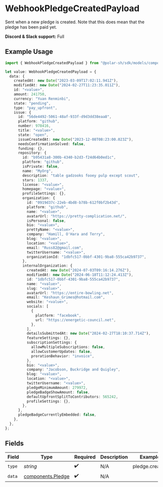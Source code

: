 # WebhookPledgeCreatedPayload

Sent when a new pledge is created. Note that this does mean that the pledge has been paid yet.

**Discord & Slack support:** Full

## Example Usage

```typescript
import { WebhookPledgeCreatedPayload } from "@polar-sh/sdk/models/components/webhookpledgecreatedpayload.js";

let value: WebhookPledgeCreatedPayload = {
  data: {
    createdAt: new Date("2023-03-09T17:02:11.941Z"),
    modifiedAt: new Date("2024-02-27T11:23:35.011Z"),
    id: "<value>",
    amount: 241750,
    currency: "Yuan Renminbi",
    state: "pending",
    type: "pay_upfront",
    issue: {
      id: "56de4492-5061-48af-933f-d9d3dd38eaa8",
      platform: "github",
      number: 978416,
      title: "<value>",
      state: "open",
      issueCreatedAt: new Date("2023-12-08T08:23:00.023Z"),
      needsConfirmationSolved: false,
      funding: {},
      repository: {
        id: "b95431a8-300b-4340-b2d3-f24d64b0ed1c",
        platform: "github",
        isPrivate: false,
        name: "MyOrg",
        description: "table gadzooks fooey pulp except scout",
        stars: 1337,
        license: "<value>",
        homepage: "<value>",
        profileSettings: {},
        organization: {
          id: "0919d37c-22eb-4bd8-b78b-612f0bf2b43d",
          platform: "github",
          name: "<value>",
          avatarUrl: "https://pretty-complication.net/",
          isPersonal: false,
          bio: "<value>",
          prettyName: "<value>",
          company: "Hamill, O'Hara and Terry",
          blog: "<value>",
          location: "<value>",
          email: "Russ82@gmail.com",
          twitterUsername: "<value>",
          organizationId: "1dbfc517-0bbf-4301-9ba8-555ca42b9737",
        },
        internalOrganization: {
          createdAt: new Date("2024-07-03T09:16:14.276Z"),
          modifiedAt: new Date("2024-06-18T11:12:24.413Z"),
          id: "1dbfc517-0bbf-4301-9ba8-555ca42b9737",
          name: "<value>",
          slug: "<value>",
          avatarUrl: "https://entire-bowling.net",
          email: "Keshaun_Grimes@hotmail.com",
          website: "<value>",
          socials: [
            {
              platform: "facebook",
              url: "https://energetic-council.net",
            },
          ],
          detailsSubmittedAt: new Date("2024-02-27T18:10:37.714Z"),
          featureSettings: {},
          subscriptionSettings: {
            allowMultipleSubscriptions: false,
            allowCustomerUpdates: false,
            prorationBehavior: "invoice",
          },
          bio: "<value>",
          company: "Jacobson, Buckridge and Quigley",
          blog: "<value>",
          location: "<value>",
          twitterUsername: "<value>",
          pledgeMinimumAmount: 279972,
          pledgeBadgeShowAmount: false,
          defaultUpfrontSplitToContributors: 565242,
          profileSettings: {},
        },
      },
      pledgeBadgeCurrentlyEmbedded: false,
    },
  },
};
```

## Fields

| Field                                                  | Type                                                   | Required                                               | Description                                            | Example                                                |
| ------------------------------------------------------ | ------------------------------------------------------ | ------------------------------------------------------ | ------------------------------------------------------ | ------------------------------------------------------ |
| `type`                                                 | *string*                                               | :heavy_check_mark:                                     | N/A                                                    | pledge.created                                         |
| `data`                                                 | [components.Pledge](../../models/components/pledge.md) | :heavy_check_mark:                                     | N/A                                                    |                                                        |